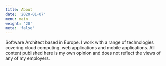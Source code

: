 ```yaml
---
title: About
date: '2020-01-07'
menu: main
weight: '20'
meta: 'false'
---
```

Software Architect based in Europe. I work with a range of technologies covering cloud computing, web applications and mobile applications. All content published here is my own opinion and does not reflect the views of any of my employers.
